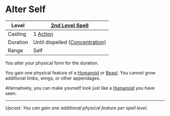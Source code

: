 # Alter Self

| Level    | [2nd Level Spell](2nd%20Level%20Spells.md)                            |
| -------- | --------------------------------------------------------------------- |
| Casting  | 1 [Action](../../../../Game%20Procedures/Core%20Procedures/Action.md) |
| Duration | Until dispelled ([Concentration](../../Concentration.md))             |
| Range    | Self                                                                  |

You alter your physical form for the duration.

You gain one physical feature of a [Humanoid](../../../../Resources%20for%20GMs/Creature%20Types/Humanoid.md) or [Beast](../../../../Resources%20for%20GMs/Creature%20Types/Beast.md). You cannot grow additional limbs, wings, or other appendages.

Alternatively, you can make yourself look just like a [Humanoid](../../../../Resources%20for%20GMs/Creature%20Types/Humanoid.md) you have seen.

---
*Upcast: You can gain one additional physical feature per spell level.*
